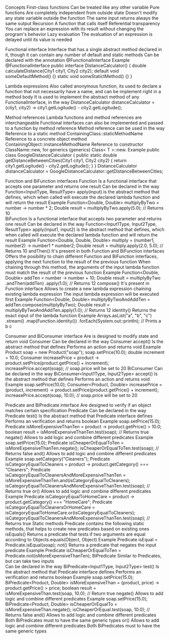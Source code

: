 Concepts
  First-class functions
    Can be treated like any other variable
  Pure functions
    Are completely independent from outside state
    Doesn't modify any state variable outside the function
    The same input returns always the same output
  Recursion
    A function that calls itself
  Referential transparency
    You can replace an expression with its result without changing the program's behavior
  Lazy evaluation
    The evaluation of an expression is delayed until its value is needed

Functional interface
  Interface that has a single abstract method declared in it,
    though it can contain any number of default and static methods
  Can be declared with the annotation @FunctionalInterface
  Example
    @FunctionalInterface
    public interface DistanceCalculator() {
      double calculateDistance(City1 city1, City2 city2);
      default void someDefaultMethod() {}
      static void someStatictMethod() {}
    }

Lambda expressions
  Also called anonymous function, its used to declare a function that not necessarily have a name,
    and can be implement right in a method body
  It is used to implement the abstract method of any FunctionalInterface, in the way
    DistanceCalculator distanceCalculator = (city1, city2) -> city1.getLogitude() - city2.getLogitude();

Method references
  Lambda functions and method references are interchangeable
  Functional interfaces can also be implemented and passed to a function by method reference
  Method reference can be used in the way 
    Reference to a static method
      ContainingClass::staticMethodName
    Reference to a concrete object method
      ContainingObject::instanceMethodName
    Reference to constructor
      ClassName::new, for generics (generics) Class< T >::new.
  Example
    public class GoogleDistanceCalculator {
      public static double getDistanceBetweenCities(City1 city1, City2 city2) {
        return city1.getLogitude() - city2.getLogitude();
      }
    }
    DistanceCalculator distanceCalculator = GoogleDistanceCalculator::getDistanceBetweenCities;

Function and BiFunction interfaces
  Function
    Is a functional interface that accepts one parameter and returns one result
    Can be declared in the way Function<InputType, ResultType>
    apply(input) is the abstract method that defines, 
      which when called will execute the declared lambda function and will return the result
    Example
      Function<Double, Double> multiplyByTwo = number -> number * 2;
      Double result = multiplyByTwo.apply(5.0); // Returns 10      
  BiFunction
    Is a functional interface that accepts two parameter and returns one result
    Can be declared in the way Function<Input1Type, Input2Type, ResultType>
    apply(input1, input2) is the abstract method that defines, 
      which when called will execute the declared lambda function and will return the result
    Example
      Function<Double, Double, Double> multiply = (number1, number2) -> number1 * number2;
      Double result = multiply.apply(2.0, 5.0); // Returns 10
  andThen()
    It's present in both Function and BiFunction interfaces
    Offers the posibility to chain different Function and BiFunction interfaces, 
      applying the next function to the result of the previous function
    When chaining through this method, 
      the arguments of the input lambda function must match the result of the previous function
    Example
      Function<Double, Double> addTen = number -> number + 10;
      Double result = multiplyByTwo
                .andThen(addTen)
                .apply(1.0); // Returns 12
  compose()
    It's present in Function interface
    Allows to create a new lambda expression chaining existing lambda expression
    The input lambda expression will be executed first
    Example
      Function<Double, Double> multiplyByTwoAndAddTen = addTen.compose(multiplyByTwo);
      Double result = multiplyByTwoAndAddTen.apply(1.0); // Returns 12
  identity()
    Returns the exact input of the lambda function
    Example
      Arrays.asList("a", "b", "c")
                .stream()
                .map(Function.identity())
                .forEach(System.out::println); // Prints a b c

Consumer and BiConsumer interface
  Are is designed to modify state and return void
  Consumer
    Can be declared in the way Consumer<InputType>
    accept() 
      Is the abstract method that defines
      Performs an action and returns void
      Example
        Product soap = new Product("soap");
        soap.setPrice(10.0);
        double increment = 10.0;
        Consumer<Product> increasePrice = product -> product.setPrice(product.getPrice() + increment);
        increasePrice.accept(soap); // soap.price will be set to 20
  BiConsumer
    Can be declared in the way BiConsumer<Input1Type, Input2Type>
    accept() 
      Is the abstract method that defines
      Performs an action and returns void
      Example
        soap.setPrice(10.0);
        Consumer<Product, Double> increasePrice = (product, increment) -> product.setPrice(product.getPrice() + increment);
        increasePrice.accept(soap, 10.0); // soap.price will be set to 20

Predicate and BiPredicate interface
  Are designed to verify if an object matches certain specification
  Predicate
    Can be declared in the way Predicate<InputType>
    test() 
      Is the abstract method that Predicate interface defines
      Performs an verification and returns boolean
      Example 
        soap.setPrice(15.0);
        Predicate<Product> isMoreExpensiveThanTen = product -> product.getPrice() > 10.0;
        boolean result = isMoreExpensiveThanTen.test(soap); // Returns true
    negate()
      Allows to add logic and combine different predicates
      Example
        soap.setPrice(15.0);
        Predicate<Product> isCheaperOrEqualToTen = isMoreExpensiveThanTen.negate();
        isCheaperOrEqualToTen.test(soap); // Returns false
    and()
      Allows to add logic and combine different predicates
      Example
        soap.setCategory("Cleaners");
        Predicate<Product> isCategoryEqualToCleaners = product -> product.getCategory() === "Cleaners";
        Predicate<Product> isCategoryEqualToCleanersAndMoreExpensiveThanTen = isMoreExpensiveThanTen.and(isCategoryEqualToCleaners);
        isCategoryEqualToCleanersAndMoreExpensiveThanTen.test(soap); // Returns true
    or()
      Allows to add logic and combine different predicates
      Example
        Predicate<Product> isCategoryEqualToHomeCare = product -> product.getCategory() === "HomeCare";
        Predicate<Product> isCategoryEqualToCleanersOrHomeCare = isCategoryEqualToHomeCare.or(isCategoryEqualToCleaners);
        isCategoryEqualToCleanersAndMoreExpensiveThanTen.test(soap); // Returns true
    Static methods
      Predicate contains the following static methods, that helps to create new predicates based on existing ones
      isEquals()
        Returns a predicate that tests if two arguments are equal according to Objects.equals(Object, Object)
        Example
          Predicate<Product> isEqual = Predicate.isEqual(soap);
      not()
        Returns a predicate that negates the input predicate
        Example
          Predicate<Product> isCheaperOrEqualToTen = Predicate.not(isMoreExpensiveThanTen);
  BiPredicate
    Similar to Predicates, but can take two inputs    
    Can be declared in the way BiPredicate<Input1Type, Input2Type>
    test() 
      Is the abstract method that Predicate interface defines
      Performs an verification and returns boolean
      Example 
        soap.setPrice(15.0);
        BiPredicate<Product, Double> isMoreExpensiveThan = (product, price) -> product.getPrice() > price;
        boolean result = isMoreExpensiveThan.test(soap, 10.0); // Return true
    negate()
      Allows to add logic and combine different predicates
      Example
        soap.setPrice(15.0);
        BiPredicate<Product, Double> isCheaperOrEqualTo = isMoreExpensiveThan.negate();
        isCheaperOrEqual.test(soap, 10.0); // Returns false
    and()
      Allows to add logic and combine different predicates
      Both BiPredicates must to have the same generic types
    or()
      Allows to add logic and combine different predicates
      Both BiPredicates must to have the same generic types



  